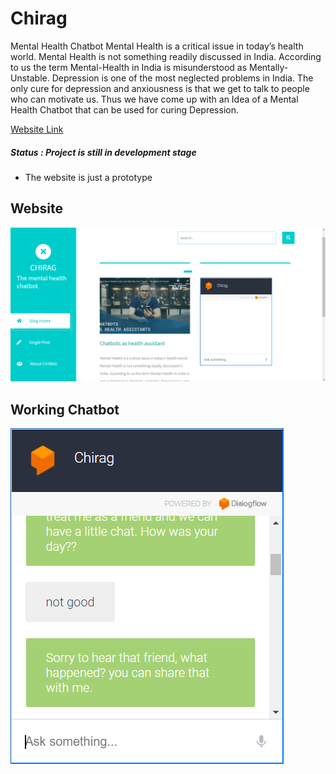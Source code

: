 # Chirag
Mental Health Chatbot
Mental Health is a critical issue in today’s health world. Mental Health is not something readily discussed in India. According to us the term Mental-Health in India is misunderstood as Mentally-Unstable. Depression is one of the most neglected problems in India. The only cure for depression and anxiousness is that we get to talk to people who can motivate us. Thus we have come up with an Idea of a Mental Health Chatbot that can be used for curing Depression.

<a href="https://abx9801.github.io/Chirag/">Website Link<a>

##### Status : Project is still in development stage 
- The website is just a prototype

## Website
<img src="screenshots/1.PNG">

## Working Chatbot
<img src="screenshots/2.PNG">
